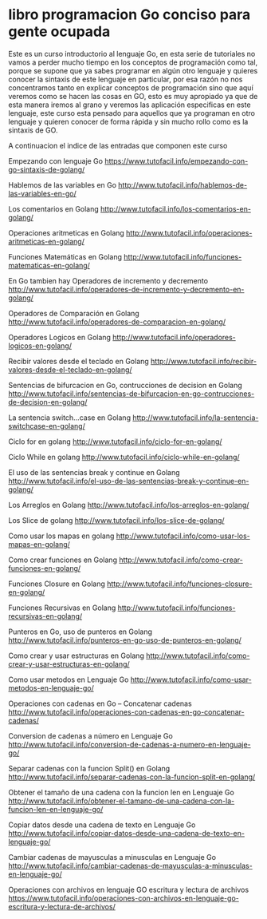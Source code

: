 # libro programacion Go conciso para gente ocupada

Este es un curso introductorio al lenguaje Go, en esta serie de tutoriales no vamos a perder mucho tiempo en los conceptos de programación como tal, porque se supone que ya sabes programar en algún otro lenguaje y quieres conocer la sintaxis de este lenguaje en particular, por esa razón no nos concentramos tanto en explicar conceptos de programación sino que aquí veremos como se hacen las cosas en GO, esto es muy apropiado ya que de esta manera iremos al grano y veremos las aplicación especificas en este lenguaje, este curso esta pensado para aquellos que ya programan en otro lenguaje y quieren conocer de forma rápida y sin mucho rollo como es la sintaxis de GO.

A continuacion el indice de las entradas que componen este curso

Empezando con lenguaje Go
https://www.tutofacil.info/empezando-con-go-sintaxis-de-golang/

Hablemos de las variables en Go
http://www.tutofacil.info/hablemos-de-las-variables-en-go/

Los comentarios en Golang
http://www.tutofacil.info/los-comentarios-en-golang/

Operaciones aritmeticas en Golang
http://www.tutofacil.info/operaciones-aritmeticas-en-golang/

Funciones Matemáticas en Golang
http://www.tutofacil.info/funciones-matematicas-en-golang/

En Go tambien hay Operadores de incremento y decremento
http://www.tutofacil.info/operadores-de-incremento-y-decremento-en-golang/

Operadores de Comparación en Golang
http://www.tutofacil.info/operadores-de-comparacion-en-golang/

Operadores Logicos en Golang
http://www.tutofacil.info/operadores-logicos-en-golang/

Recibir valores desde el teclado en Golang
http://www.tutofacil.info/recibir-valores-desde-el-teclado-en-golang/

Sentencias de bifurcacion en Go, contrucciones de decision en Golang
http://www.tutofacil.info/sentencias-de-bifurcacion-en-go-contrucciones-de-decision-en-golang/

La sentencia switch…case en Golang
http://www.tutofacil.info/la-sentencia-switchcase-en-golang/

Ciclo for en golang
http://www.tutofacil.info/ciclo-for-en-golang/

Ciclo While en golang
http://www.tutofacil.info/ciclo-while-en-golang/

El uso de las sentencias break y continue en Golang
http://www.tutofacil.info/el-uso-de-las-sentencias-break-y-continue-en-golang/

Los Arreglos en Golang
http://www.tutofacil.info/los-arreglos-en-golang/

Los Slice de golang
http://www.tutofacil.info/los-slice-de-golang/

Como usar los mapas en golang
http://www.tutofacil.info/como-usar-los-mapas-en-golang/

Como crear funciones en Golang
http://www.tutofacil.info/como-crear-funciones-en-golang/

Funciones Closure en Golang
http://www.tutofacil.info/funciones-closure-en-golang/

Funciones Recursivas en Golang
http://www.tutofacil.info/funciones-recursivas-en-golang/

Punteros en Go, uso de punteros en Golang
http://www.tutofacil.info/punteros-en-go-uso-de-punteros-en-golang/

Como crear y usar estructuras en Golang
http://www.tutofacil.info/como-crear-y-usar-estructuras-en-golang/

Como usar metodos en Lenguaje Go
http://www.tutofacil.info/como-usar-metodos-en-lenguaje-go/

Operaciones con cadenas en Go – Concatenar cadenas
http://www.tutofacil.info/operaciones-con-cadenas-en-go-concatenar-cadenas/

Conversion de cadenas a número en Lenguaje Go
http://www.tutofacil.info/conversion-de-cadenas-a-numero-en-lenguaje-go/

Separar cadenas con la funcion Split() en Golang
http://www.tutofacil.info/separar-cadenas-con-la-funcion-split-en-golang/

Obtener el tamaño de una cadena con la funcion len en Lenguaje Go
http://www.tutofacil.info/obtener-el-tamano-de-una-cadena-con-la-funcion-len-en-lenguaje-go/

Copiar datos desde una cadena de texto en Lenguaje Go
http://www.tutofacil.info/copiar-datos-desde-una-cadena-de-texto-en-lenguaje-go/

Cambiar cadenas de mayusculas a minusculas en Lenguaje Go
http://www.tutofacil.info/cambiar-cadenas-de-mayusculas-a-minusculas-en-lenguaje-go/

Operaciones con archivos en lenguaje GO escritura y lectura de archivos
https://www.tutofacil.info/operaciones-con-archivos-en-lenguaje-go-escritura-y-lectura-de-archivos/














